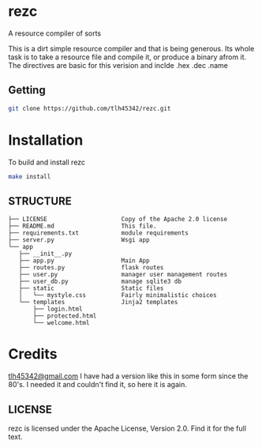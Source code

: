# rezc
A resource compiler of sorts

This is a dirt simple resource compiler and that is being generous.  Its whole task is to take a resource file and compile it, or produce a binary afrom it.
The directives are basic for this verision and inclde .hex .dec .name

## Getting

```bash
git clone https://github.com/tlh45342/rezc.git
```

# Installation

To build and install rezc

```bash
make install
```

## STRUCTURE

    ├── LICENSE                     Copy of the Apache 2.0 license
    ├── README.md                   This file.
    ├── requirements.txt            module requirements
    ├── server.py                   Wsgi app
    └── app
       ├── __init__.py
       ├── app.py                   Main App
       ├── routes.py                flask routes
       ├── user.py                  manager user management routes
       ├── user_db.py               manage sqlite3 db       
       ├── static                   Static files
       │   └── mystyle.css          Fairly minimalistic choices   
       └── templates                Jinja2 templates
           ├── login.html
           ├── protected.html
           └── welcome.html

# Credits

tlh45342@gmail.com
I have had a version like this in some form since the 80's.  I needed it and couldn't find it, so here it is again.

## LICENSE

rezc is licensed under the Apache License, Version 2.0. Find it for the full text.

